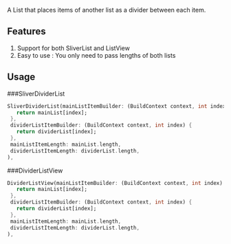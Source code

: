 A List that places items of another list as a divider between each item.

## Features

1. Support for both SliverList and ListView
2. Easy to use : You only need to pass lengths of both lists

## Usage

###SliverDividerList

```dart
SliverDividerList(mainListItemBuilder: (BuildContext context, int index) {
   return mainList[index];
 },
 dividerListItemBuilder: (BuildContext context, int index) {
   return dividerList[index];
 },
 mainListItemLength: mainList.length,
 dividerListItemLength: dividerList.length,
),
```

###DividerListView

```dart
DividerListView(mainListItemBuilder: (BuildContext context, int index) {
   return mainList[index];
 },
 dividerListItemBuilder: (BuildContext context, int index) {
   return dividerList[index];
 },
 mainListItemLength: mainList.length,
 dividerListItemLength: dividerList.length,
),
```

